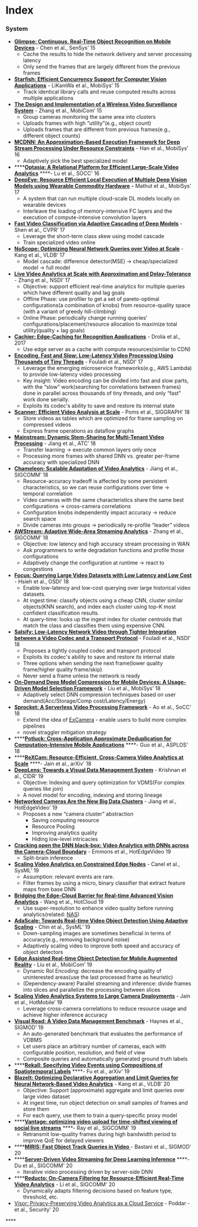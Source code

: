 # Index

### System

* [**Glimpse: Continuous, Real-Time Object Recognition on Mobile Devices**](http://people.csail.mit.edu/yuhan/doc/sen060-chenA.pdf) - Chen et al., SenSys’ 15
  * Cache the results to hide the network delivery and server processing latency
  * Only send the frames that are largely different from the previous frames
* [**Starfish: Efficient Concurrency Support for Computer Vision Applications**](https://dl.acm.org/doi/pdf/10.1145/2742647.2742663) - LiKamWa et al., MobiSys’ 15
  * Track identical library calls and reuse computed results across multiple applications
* [**The Design and Implementation of a Wireless Video Surveillance System**](https://www.microsoft.com/en-us/research/wp-content/uploads/2017/08/Bahl-MobiCom-2015.pdf) - Zhang et al., MobiCom’ 15 
  * Group cameras monitoring the same area into clusters
  * Uploads frames with high “utility”\(e.g., object count\)
  * Uploads frames that are different from previous frames\(e.g., different object counts\)
* [**MCDNN: An Approximation-Based Execution Framework for Deep Stream Processing Under Resource Constraints**](https://homes.cs.washington.edu/~arvind/papers/mcdnn.pdf)  - Han et al., MobiSys’ 16
  * Adaptively pick the best specialized model 
* \*\*\*\*[**Optasia: A Relational Platform for Efficient Large-Scale Video Analytics**](https://www.microsoft.com/en-us/research/wp-content/uploads/2017/01/optasia_socc16.pdf) ****-  Lu et al., SOCC' 16
* [**DeepEye: Resource Efficient Local Execution of Multiple Deep Vision Models using Wearable Commodity Hardware**](https://dl.acm.org/doi/10.1145/3081333.3081359) **-** Mathut et al., MobiSys’ 17
  * A system that can run multiple cloud-scale DL models locally on wearable devices
  * Interleave the loading of memory-intensive FC layers and the execution of compute-intensive convolution layers
* [**Fast Video Classification via Adaptive Cascading of Deep Models**](http://openaccess.thecvf.com/content_cvpr_2017/papers/Shen_Fast_Video_Classification_CVPR_2017_paper.pdf) - Shen et al., CVPR’ 17
  * Leverage the short-term class skew using model cascade
  * Train specialized video online
* [**NoScope: Optimizing Neural Network Queries over Video at Scale**](https://arxiv.org/abs/1703.02529)  - Kang et al., VLDB’ 17
  * Model cascade: difference detector\(MSE\) → cheap/specialized model → full model
* [**Live Video Analytics at Scale with Approximation and Delay-Tolerance**](https://www.usenix.org/system/files/conference/nsdi17/nsdi17-zhang.pdf) - Zhang et al., NSDI’ 17
  * Objective: support efficient real-time analytics for multiple queries which have different quality and lag goals
  * Offline Phase: use profiler to get a set of pareto-optimal configurations\(a combination of knobs\) from resource-quality space \(with a variant of greedy hill-climbing\)
  * Online Phase: periodically change running queries’ configurations/placement/resource allocation to maximize total utility\(quality + lag goals\) 
* [**Cachier: Edge-Caching for Recognition Applications**](https://ieeexplore.ieee.org/document/7979974) - Drolia et al., 2017
  * Use edge server as a cache with compute resources\(similar to CDN\)
* [**Encoding, Fast and Slow: Low-Latency Video Processing Using Thousands of Tiny Threads**](https://www.usenix.org/system/files/conference/nsdi17/nsdi17-fouladi.pdf) - Fouladi et al., NSDI’ 17
  * Leverage the emerging microservice frameworks\(e.g., AWS Lambda\) to provide low-latency video processing
  * Key insight: Video encoding can be divided into fast and slow parts, with the “slow” work\(searching for correlations between frames\) done in parallel across thousands of tiny threads, and only “fast” work done serially.
  * Exploits its codec's ability to save and restore its internal state
* [**Scanner: Efficient Video Analysis at Scale**](https://arxiv.org/abs/1805.07339) - Poms et al., SIGGRAPH’ 18
  * Store videos as tables which are optimized for frame sampling on compressed videos
  * Express frame operations as dataflow graphs
* [**Mainstream: Dynamic Stem-Sharing for Multi-Tenant Video Processing**](https://www.usenix.org/system/files/conference/atc18/atc18-jiang.pdf) - Jiang et al., ATC’ 18
  * Transfer learning → execute common layers only once
  * Processing more frames with shared DNN vs. greater per-frame accuracy with specialized DNN
* [**Chameleon: Scalable Adaptation of Video Analytics**](https://people.cs.uchicago.edu/~junchenj/docs/Chameleon_SIGCOMM_CameraReady_faceblurred.pdf) - Jiang et al., SIGCOMM’ 18
  * Resource-accuracy tradeoff is affected by some persistent characteristics, so we can reuse configurations over time → temporal correlation
  * Video cameras with the same characteristics share the same best configurations → cross-camera correlations
  * Configuration knobs independently impact accuracy → reduce search space
  * Divide cameras into groups → periodically re-profile “leader” videos 
* [**AWStream: Adaptive Wide-Area Streaming Analytics**](https://awstream.github.io/paper/awstream.pdf) - Zhang et al., SIGCOMM’ 18
  * Objective: low latency and high accuracy stream processing in WAN
  * Ask programmers to write degradation functions and profile those configurations
  * Adaptively change the configuration at runtime → react to congestions
* [**Focus: Querying Large Video Datasets with Low Latency and Low Cost**](https://www.usenix.org/conference/osdi18/presentation/hsieh) - Hsieh et al., OSDI’ 18
  * Enable low-latency and low-cost querying over large historical video datasets.
  * At ingest time: classify objects using a cheap CNN, cluster similar objects\(KNN search\), and index each cluster using top-K most confident classification results.
  * At query-time: looks up the ingest index for cluster centroids that match the class and classifies them using expensive CNN. 
* [**Salsify: Low-Latency Network Video through Tighter Integration between a Video Codec and a Transport Protocol**](https://cs.stanford.edu/~keithw/salsify-paper.pdf) - Fouladi et al., NSDI’ 18
  * Proposes a tightly coupled codec and transport protocol
  * Exploits its codec's ability to save and restore its internal state
  * Three options when sending the next frame\(lower quality frame/higher quality frame/skip\)
  * Never send a frame unless the network is ready
* [**On-Demand Deep Model Compression for Mobile Devices: A Usage-Driven Model Selection Framework**](https://tik-old.ee.ethz.ch/file//79a7dd6f6370f809e6180c0746232283/mobisys18-liu.pdf) - Liu et al., MobiSys’ 18
  * Adaptively select DNN compression techniques based on user demand\(Acc/Storage/Comp cost/Latency/Energy\) 
* [**Sprocket: A Serverless Video Processing Framework**](http://cseweb.ucsd.edu/~gmporter/papers/socc18-sprocket.pdf) - Ao et al., SoCC’ 18
  * Extend the idea of [ExCamera](https://www.usenix.org/system/files/conference/nsdi17/nsdi17-fouladi.pdf) - enable users to build more complex pipelines
  * novel straggler mitigation strategy 
* \*\*\*\*[**Potluck: Cross-Application Approximate Deduplication for Computation-Intensive Mobile Applications**](https://www.cs.yale.edu/homes/guo-peizhen/files/potluck-asplos18.pdf) ****- Guo et al., ASPLOS' 18
* \*\*\*\*[**ReXCam: Resource-Efficient, Cross-Camera Video Analytics at Scale**](https://arxiv.org/abs/1811.01268) ****- Jain et al., arXiv' 18
* [**DeepLens: Towards a Visual Data Management System**](http://cidrdb.org/cidr2019/papers/p40-krishnan-cidr19.pdf) - Krishnan et al., CIDR’ 19
  * Objective: Indexing and query optimization for VDMS\(For complex queries like join\)
  * A novel model for encoding, indexing and storing lineage
* [**Networked Cameras Are the New Big Data Clusters**](https://www.microsoft.com/en-us/research/uploads/prod/2019/08/hotedgevideo19camera.pdf) - Jiang et al., HotEdgeVideo’ 19
  * Proposes a new “camera cluster” abstraction
    * Saving computing resource
    * Resource Pooling
    * Improving analytics quality 
    * Hiding low-level intricacies
* [**Cracking open the DNN black-box: Video Analytics with DNNs across the Camera-Cloud Boundary**](https://dl.acm.org/doi/abs/10.1145/3349614.3356023) - Emmons et al., HotEdgeVideo 19
  * Split-brain inference
* [**Scaling Video Analytics on Constrained Edge Nodes**](https://arxiv.org/abs/1905.13536) - Canel et al., SysML’ 19
  * Assumption: relevant events are rare.
  * Filter frames by using a micro, binary classifier that extract feature maps from base DNN
* [**Bridging the Edge-Cloud Barrier for Real-time Advanced Vision Analytics**](https://www.usenix.org/conference/hotcloud19/presentation/wang) - Wang et al., HotCloud 19
  * Use super-resolution to enhance video quality before running analytics\(related: [NAS](https://www.usenix.org/system/files/osdi18-yeo.pdf)\)
* [**AdaScale: Towards Real-time Video Object Detection Using Adaptive Scaling**](https://arxiv.org/pdf/1902.02910.pdf) - Chin et al., SysML’ 19
  * Down-sampling images are sometimes beneficial in terms of accuracy\(e.g., removing background noise\)
  * Adaptively scaling video to improve both speed and accuracy of object detectors
* [**Edge Assisted Real-time Object Detection for Mobile Augmented Reality**](http://www.winlab.rutgers.edu/~luyang/papers/mobicom19_augmented_reality.pdf) - Liu et al., MobiCom’ 19
  * Dynamic RoI Encoding: decrease the encoding quality of uninterested areas\(use the last processed frame as heuristic\)
  * \(Dependency-aware\) Parallel streaming and inference: divide frames into slices and parallelize the processing between slices
* [**Scaling Video Analytics Systems to Large Camera Deployments**](https://rtcl.eecs.umich.edu/yuanchao/paper/hotmobile19video.pdf) - Jain et al., HotMobile’ 19
  * Leverage cross-camera correlations to reduce resource usage and achieve higher inference accuracy
* [**Visual Road: A Video Data Management Benchmark**](https://db.cs.washington.edu/projects/visualroad/p300-haynes.pdf) - Haynes et al., SIGMOD’ 19
  * An auto-generated benchmark that evaluates the performance of VDBMS
  * Let users place an arbitrary number of cameras, each with configurable position, resolution, and field of view
  * Composite queries and automatically generated ground truth labels
* \*\*\*\*[**Rekall: Specifying Video Events using Compositions of Spatiotemporal Labels**](https://arxiv.org/abs/1910.02993) ****- Fu et al., arXiv' 19
* [**BlazeIt: Optimizing Declarative Aggregation and Limit Queries for Neural Network-Based Video Analytics**](https://cs.stanford.edu/~matei/papers/2020/vldb_blazeit.pdf) - Kang et al., VLDB’ 20
  * Objective: Support \(approximate\) aggregate and limit queries over large video dataset
  * At ingest time, run object detection on small samples of frames and store them
  * For each query, use them to train a query-specific proxy model
* \*\*\*\*[**Vantage: optimizing video upload for time-shifted viewing of social live streams**](https://dl.acm.org/doi/10.1145/3341302.3342064) ****- Ray et al., SIGCOMM' 19
  * Retransmit low-quality frames during high bandwidth period to improve QoE for delayed viewers
* \*\*\*\*[**MIRIS: Fast Object Track Queries in Video** ](https://favyen.com/miris-sigmod.pdf)- Bastani et al., SIGMOD' 20
* \*\*\*\*[**Server-Driven Video Streaming for Deep Learning Inference**](https://dl.acm.org/doi/pdf/10.1145/3387514.3405887) ****- Du et al., SIGCOMM' 20
  * Iterative video processing driven by server-side DNN
* \*\*\*\*[**Reducto: On-Camera Filtering for Resource-Efficient Real-Time Video Analytics**](https://dl.acm.org/doi/pdf/10.1145/3387514.3405874) - Li et al., SIGCOMM' 20
  * Dynamically adapts filtering decisions based on feature type, threshold, etc.
* [Visor: Privacy-Preserving Video Analytics as a Cloud Service](https://www.microsoft.com/en-us/research/uploads/prod/2020/05/Visor-Privacy-Preserving-Video-Analytics-as-a-Cloud-Service.pdf) - Poddar - et al., Security' 20

\*\*\*\*

### 

### 



